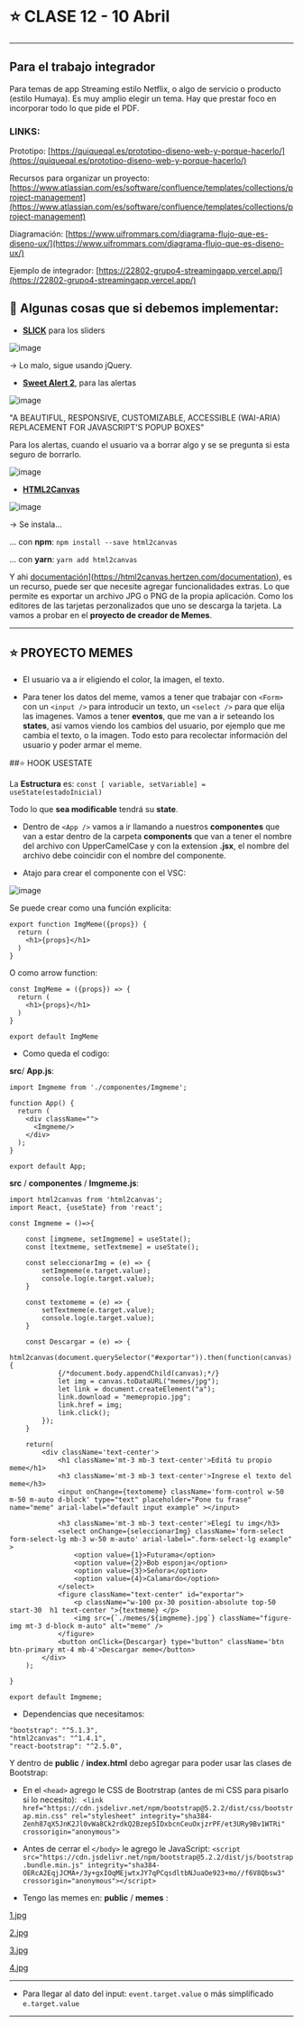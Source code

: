 # :star: CLASE 12 - 10 Abril

---

## Para el trabajo integrador

Para temas de app Streaming estilo Netflix, o algo de servicio o producto (estilo Humaya). Es muy amplio elegir un tema. Hay que prestar foco en incorporar todo lo que pide el PDF.

### LINKS:

Prototipo: [https://quiqueqal.es/prototipo-diseno-web-y-porque-hacerlo/](https://quiqueqal.es/prototipo-diseno-web-y-porque-hacerlo/)

Recursos para organizar un proyecto: [https://www.atlassian.com/es/software/confluence/templates/collections/project-management](https://www.atlassian.com/es/software/confluence/templates/collections/project-management)

Diagramación: [https://www.uifrommars.com/diagrama-flujo-que-es-diseno-ux/](https://www.uifrommars.com/diagrama-flujo-que-es-diseno-ux/)

Ejemplo de integrador: [https://22802-grupo4-streamingapp.vercel.app/](https://22802-grupo4-streamingapp.vercel.app/)

## :stars: Algunas cosas que si debemos implementar:

- [**SLICK**](https://kenwheeler.github.io/slick/) para los sliders

![image](https://user-images.githubusercontent.com/72580574/231538180-90327815-5924-443f-8cf4-a69034b22616.png)

-> Lo malo, sigue usando jQuery.


- [**Sweet Alert 2**](https://sweetalert2.github.io/), para las alertas

![image](https://user-images.githubusercontent.com/72580574/231537425-6d6a7ca1-1f99-4abc-a72e-8647a5258c1c.png)

"A BEAUTIFUL, RESPONSIVE, CUSTOMIZABLE, ACCESSIBLE (WAI-ARIA) REPLACEMENT FOR JAVASCRIPT'S POPUP BOXES"

Para los alertas, cuando el usuario va a borrar algo y se se pregunta si esta seguro de borrarlo.

![image](https://user-images.githubusercontent.com/72580574/231537844-8d9f8046-6109-4809-89a1-7636c3933c5f.png)



- [**HTML2Canvas**](https://html2canvas.hertzen.com/)

![image](https://user-images.githubusercontent.com/72580574/231536524-6573b858-6866-4c74-9fd3-3069736291c2.png)


-> Se instala...

... con **npm**: `npm install --save html2canvas`

... con **yarn**: `yarn add html2canvas`


Y ahi [documentación]([)](https://html2canvas.hertzen.com/documentation), es un recurso, puede ser que necesite agregar funcionalidades extras. Lo que permite es exportar un archivo JPG o PNG de la propia aplicación. Como los editores de las tarjetas perzonalizados que uno se descarga la tarjeta. La vamos a probar en el **proyecto de creador de Memes**.


---

## :star: PROYECTO MEMES

- El usuario va a ir eligiendo el color, la imagen, el texto.

- Para tener los datos del meme, vamos a  tener que trabajar con `<Form>` con un `<input />` para introducir un texto, un `<select />` para que elija las imagenes. Vamos a tener **eventos**, que me van a ir seteando los **states**, asi vamos viendo los cambios del usuario, por ejemplo que me cambia el texto, o la imagen. Todo esto para recolectar información del usuario y poder armar el meme.

##:star: HOOK USESTATE

La **Estructura** es: `const [ variable, setVariable] = useState(estadoInicial)`

Todo lo que **sea modificable** tendrá su **state**.

- Dentro de `<App />` vamos a ir llamando a nuestros **componentes** que van a estar dentro de la carpeta **components** que van a tener el nombre del archivo con UpperCamelCase y con la extension **.jsx**, el nombre del archivo debe coincidir con el nombre del componente.


- Atajo para crear el componente con el VSC:

![image](https://user-images.githubusercontent.com/72580574/231541733-f3e49f69-bbcf-435c-927f-b50120c8c3be.png)


Se puede crear como una función explicita:

```JSX
export function ImgMeme({props}) {
  return (
    <h1>{props}</h1>
  )
}
```

O como arrow function:

```JSX
const ImgMeme = ({props}) => {
  return (
    <h1>{props}</h1>
  )
}

export default ImgMeme
```

- Como queda el codigo:

**src**/ **App.js**:

```JSX
import Imgmeme from './componentes/Imgmeme';

function App() {
  return (
    <div className="">
      <Imgmeme/>
    </div>
  );
}

export default App;
```

**src** / **componentes** / **Imgmeme.js**:

```JSX
import html2canvas from 'html2canvas';
import React, {useState} from 'react';

const Imgmeme = ()=>{

    const [imgmeme, setImgmeme] = useState();
    const [textmeme, setTextmeme] = useState();

    const seleccionarImg = (e) => {
        setImgmeme(e.target.value);
        console.log(e.target.value);
    }

    const textomeme = (e) => {
        setTextmeme(e.target.value);
        console.log(e.target.value);
    }

    const Descargar = (e) => {
        html2canvas(document.querySelector("#exportar")).then(function(canvas) {
            {/*document.body.appendChild(canvas);*/}
            let img = canvas.toDataURL("memes/jpg");
            let link = document.createElement("a");
            link.download = "memepropio.jpg";
            link.href = img;
            link.click();
        });
    }

    return(
        <div className='text-center'>
            <h1 className='mt-3 mb-3 text-center'>Editá tu propio meme</h1>
            <h3 className='mt-3 mb-3 text-center'>Ingrese el texto del meme</h3>
            <input onChange={textomeme} className='form-control w-50 m-50 m-auto d-block' type="text" placeholder="Pone tu frase" name="meme" arial-label="default input example" ></input>
        
            <h3 className='mt-3 mb-3 text-center'>Elegí tu img</h3>
            <select onChange={seleccionarImg} className='form-select form-select-lg mb-3 w-50 m-auto' arial-label=".form-select-lg example" >
                <option value={1}>Futurama</option>
                <option value={2}>Bob esponja</option>
                <option value={3}>Señora</option>
                <option value={4}>Calamardo</option>
            </select>
            <figure className="text-center" id="exportar">
                <p className="w-100 px-30 position-absolute top-50 start-30  h1 text-center ">{textmeme} </p>
                <img src={`./memes/${imgmeme}.jpg`} className="figure-img mt-3 d-block m-auto" alt="meme" />
            </figure>     
            <button onClick={Descargar} type="button" className='btn btn-primary mt-4 mb-4'>Descargar meme</button>
        </div>
    );

}

export default Imgmeme;
```

- Dependencias que necesitamos:
 
```
"bootstrap": "^5.1.3",
"html2canvas": "^1.4.1",
"react-bootstrap": "^2.5.0",
```

Y dentro de **public** / **index.html** debo agregar para poder usar las clases de Bootstrap:

- En el `<head>` agrego le CSS de Bootrstrap (antes de mi CSS para pisarlo si lo necesito): ` <link href="https://cdn.jsdelivr.net/npm/bootstrap@5.2.2/dist/css/bootstrap.min.css" rel="stylesheet" integrity="sha384-Zenh87qX5JnK2Jl0vWa8Ck2rdkQ2Bzep5IDxbcnCeuOxjzrPF/et3URy9Bv1WTRi" crossorigin="anonymous">`

- Antes de cerrar el `</body>` le agrego le JavaScript: `<script src="https://cdn.jsdelivr.net/npm/bootstrap@5.2.2/dist/js/bootstrap.bundle.min.js" integrity="sha384-OERcA2EqjJCMA+/3y+gxIOqMEjwtxJY7qPCqsdltbNJuaOe923+mo//f6V8Qbsw3" crossorigin="anonymous"></script>`


- Tengo las memes en: **public** / **memes** :

[1.jpg](https://github.com/GiselaFlores/editormemes/blob/master/public/memes/1.jpg)

[2.jpg](https://github.com/GiselaFlores/editormemes/blob/master/public/memes/2.jpg)

[3.jpg](https://github.com/GiselaFlores/editormemes/blob/master/public/memes/3.jpg)

[4.jpg](https://github.com/GiselaFlores/editormemes/blob/master/public/memes/4.jpg)

---


- Para llegar al dato del input:  `event.target.value` o más simplificado `e.target.value`

---
